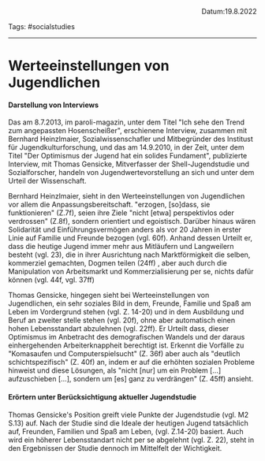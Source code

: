 <p align="right">Datum:19.8.2022</p>

Tags: #socialstudies 

---
# Werteeinstellungen von Jugendlichen
#### Darstellung von Interviews
Das am 8.7.2013, im paroli-magazin, unter dem Titel "Ich sehe den Trend zum angepassten Hosenscheißer", erschienene Interview, zusammen mit  Bernhard Heinzlmaier, Sozialwissenschafler und Mitbegründer des Institust für Jugendkulturforschung, und das am 14.9.2010, in der Zeit, unter dem Titel "Der Optimismus der Jugend hat ein solides Fundament", publizierte Interview, mit Thomas Gensicke, Mitverfasser der Shell-Jugendstudie und Sozialforscher,  handeln von Jugendwertevorstellung an sich und unter dem Urteil der Wissenschaft.

Bernhard Heinzlmaier, sieht in den Werteeinstellungen von Jugendlichen vor allem die Anpassungsbereitschaft. "erzogen, \[so\]dass, sie funktionieren" (Z.7f), seien ihre Ziele "nicht \[etwa\] perspektivlos oder verdrossen" (Z.8f), sondern orientiert und egoistisch. Darüber hinaus  wären Solidarität und Einführungsvermögen anders als vor 20 Jahren in erster Linie auf Familie und Freunde bezogen (vgl. 60f). 
Anhand dessen Urteilt er, dass die heutige Jugend immer mehr aus Mitläufern und Langweilern besteht (vgl. 23), die in ihrer Ausrichtung nach Marktförmigkeit die selben, kommerziel gemachten, Dogmen teilen (24ff) , aber auch durch die Manipulation von Arbeitsmarkt und Kommerzialisierung per se, nichts dafür können (vgl. 44f, vgl. 37ff)

Thomas Gensicke, hingegen sieht bei Werteeinstellungen von Jugendlichen, ein sehr soziales Bild in dem, Freunde, Familie und Spaß am Leben im Vordergrund stehen (vgl. Z. 14-20) und in dem Ausbildung und Beruf an zweiter stelle stehen (vgl. 20f), ohne aber automatisch einen hohen Lebensstandart abzulehnen (vgl. 22ff). 
Er Urteilt dass, dieser Optimismus im Anbetracht des demografischen Wandels und der daraus einhergehenden Arbeiterknappheit berechtigt ist. Erkennt die Vorfälle zu "Komasaufen und Computerspielsucht" (Z. 36f) aber auch als "deutlich schichtspezifisch" (Z. 40f)  an, indem er auf die erhöhten sozialen Probleme hinweist und diese Lösungen, als "nicht \[nur\] um ein Problem \[…\] aufzuschieben \[…\], sondern um \[es\] ganz zu verdrängen" (Z. 45ff) ansieht.

#### Erörtern unter Berücksichtigung aktueller Jugendstudie
Thomas Gensicke's Position greift viele Punkte der Jugendstudie (vgl. M2 S.13) auf.
Nach der Studie sind die Ideale der heutigen Jugend tatsächlich auf, Freunden, Familien und Spaß am Leben, (vgl.  Z.14-20) basiert. Auch wird ein höherer Lebensstandart nicht per se abgelehnt (vgl. Z. 22), steht in den Ergebnissen der Studie dennoch im Mittelfelt der Wichtigkeit.